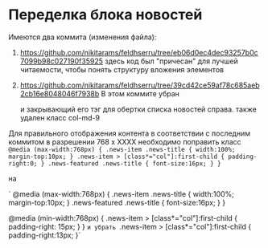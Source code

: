 # Переделка блока новостей

Имеются два коммита (изменения файла):
1. https://github.com/nikitarams/feldhserru/tree/eb06d0ec4dec93257b0c7099b98c027190f35925
здесь код был "причесан" для лучшей читаемости, чтобы понять структуру вложения элементов

2. https://github.com/nikitarams/feldhserru/tree/39cd42ce59af78c685aeb2cb16e8048046f7938b
В этом коммите убран <div class="row"> и закрывающий его тэг для обертки списка новостей справа.
также удален класс col-md-9 

Для правильного отображения контента в соответствии с последним коммитом в разрешении 768 x XXXX необходимо поправить класс
`@media (max-width:768px) {
	.news-item .news-title {
		width:100%;
		margin-top:10px;
	}
	.news-item > [class*="col"]:first-child {
		padding-right:0;
	}
	.news-featured .news-title {
		font-size:16px;
	}
}`

на 

`
@media (max-width:768px) {
	.news-item .news-title {
		width:100%;
		margin-top:10px;
	}
	.news-featured .news-title {
		font-size:16px;
	}
}

@media (min-width:768px) {
	.news-item > [class*="col"]:first-child {
		padding-right: 15px;
	}
}
`
и убрать 
`.news-item > [class*="col"]:first-child {
	padding-right:13px;
}`
